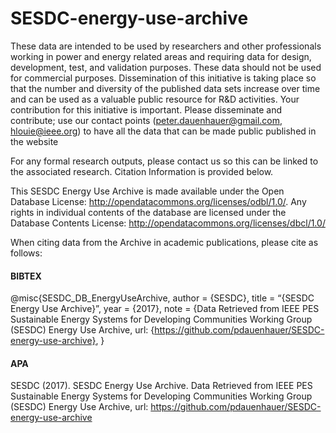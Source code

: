 # SESDC-energy-use-archive

These data are intended to be used by researchers and other professionals working in power and energy related areas and requiring data for design, development, test, and validation purposes. These data should not be used for commercial purposes.  Dissemination of this initiative is taking place so that the number and diversity of the published data sets increase over time and can be used as a valuable public resource for R&D activities. Your contribution for this initiative is important. Please disseminate and contribute; use our contact points (peter.dauenhauer@gmail.com, hlouie@ieee.org) to have all the data that can be made public published in the website

For any formal research outputs, please contact us so this can be linked to the associated research. Citation Information is provided below.

This SESDC Energy Use Archive is made available under the Open Database License: http://opendatacommons.org/licenses/odbl/1.0/. Any rights in individual contents of the database are licensed under the Database Contents License: http://opendatacommons.org/licenses/dbcl/1.0/

When citing data from the Archive in academic publications, please cite as follows:

#### BIBTEX
  @misc{SESDC_DB_EnergyUseArchive,
    author = {SESDC},
    title = “{SESDC Energy Use Archive}”,
    year = {2017},
    note = {Data Retrieved from IEEE PES Sustainable Energy Systems for Developing Communities Working Group (SESDC) Energy Use Archive, url: {https://github.com/pdauenhauer/SESDC-energy-use-archive},
  }



#### APA
SESDC (2017). SESDC Energy Use Archive. Data Retrieved from IEEE PES Sustainable Energy Systems for Developing Communities Working Group (SESDC) Energy Use Archive, url: https://github.com/pdauenhauer/SESDC-energy-use-archive
